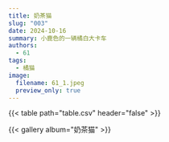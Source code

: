 ```yaml
---
title: 奶茶猫
slug: "003"
date: 2024-10-16
summary: 小鹿色的一辆橘白大卡车
authors:
  - 61
tags:
  - 橘猫
image:
  filename: 61_1.jpeg
  preview_only: true
---
```


{{< table path="table.csv" header="false" >}}

{{< gallery album="奶茶猫" >}}
